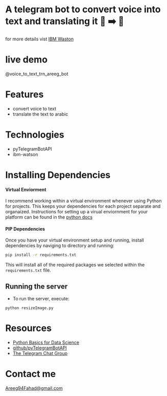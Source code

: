 # A telegram bot to convert voice into text and translating it 🎤 ➡️ 📜 
for more details vist [IBM Waston](https://www.ibm.com/cloud/watson-text-to-speech)

# live demo
@voice_to_text_trn_areeg_bot

# Features
- convert voice to text
- translate the text to arabic 

# Technologies
- pyTelegramBotAPI
- ibm-watson
# Installing Dependencies

#### Virtual Enviorment 

I recommend working within a virtual environment whenever using Python for projects. This keeps your dependencies for each project separate and organaized. Instructions for setting up a virual enviornment for your platform can be found in the [python docs](https://packaging.python.org/guides/installing-using-pip-and-virtual-environments/)

#### PIP Dependencies

Once you have your virtual environment setup and running, install dependencies by naviging to directory and running:

```bash
pip install -r requirements.txt
```

This will install all of the required packages we selected within the `requirements.txt` file.

## Running the server

- To run the server, execute:

```
python resizeImage.py
```
# Resources
- [Python Basics for Data Science](https://www.edx.org/new/course/python-basics-for-data-science)
- [github/pyTelegramBotAPI](https://github.com/eternnoir/pyTelegramBotAPI)
- [The Telegram Chat Group](https://telegram.me/joinchat/Bn4ixj84FIZVkwhk2jag6A)

# Contact me 
Areeg94Fahad@gmail.com
